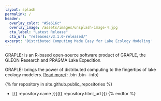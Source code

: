 ```yaml
---
layout: splash
permalink: /
header:
  overlay_color: "#5e616c"
  overlay_image: /assets/images/unsplash-image-4.jpg
  cta_label: "Latest Release"
  cta_url: "releases/v3.1.0-released/"
excerpt: 'Distributed Computing Made Easy for Lake Ecology Modeling'
---
```

GRAPLEr is an R-based open-source software product of GRAPLE, the GLEON Research and PRAGMA Lake Expedition.

GRAPLEr brings the power of distributed computing to the fingertips of lake ecology modelers. [Read more](about){: .btn .btn--info}

{% for repository in site.github.public_repositories %}
  * [{{ repository.name }}]({{ repository.html_url }})
{% endfor %}
